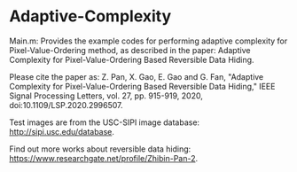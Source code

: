 # Adaptive-Complexity
Main.m: Provides the example codes for performing adaptive complexity for Pixel-Value-Ordering method, as described in the paper: Adaptive Complexity for Pixel-Value-Ordering Based Reversible Data Hiding.

Please cite the paper as:
Z. Pan, X. Gao, E. Gao and G. Fan, "Adaptive Complexity for Pixel-Value-Ordering Based Reversible Data Hiding," IEEE Signal Processing Letters, vol. 27, pp. 915-919, 2020, doi:10.1109/LSP.2020.2996507.

Test images are from the USC-SIPI image database: http://sipi.usc.edu/database.

Find out more works about reversible data hiding: https://www.researchgate.net/profile/Zhibin-Pan-2.
